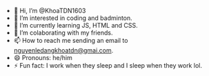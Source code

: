 - 👋 Hi, I’m @KhoaTDN1603
- 👀 I’m interested in coding and badminton.
- 🌱 I’m currently learning JS, HTML and CSS.
- 💞️ I’m colaborating with my friends.
- 📫 How to reach me sending an email to nguyenledangkhoatdn@gmai.com.
- 😄 Pronouns: he/him
- ⚡ Fun fact: I work when they sleep and I sleep when they work lol.

<!---
KhoaTDN1603/KhoaTDN1603 is a ✨ special ✨ repository because its `README.md` (this file) appears on your GitHub profile.
You can click the Preview link to take a look at your changes.
--->
